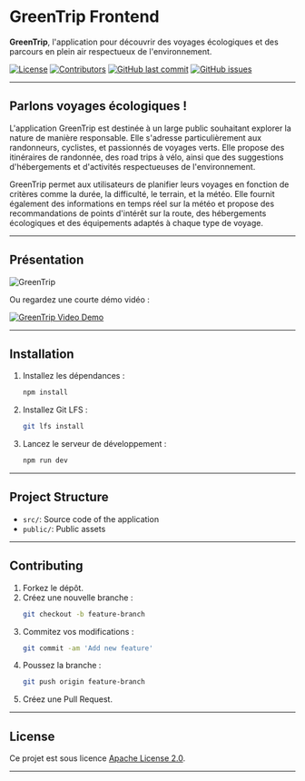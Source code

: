 # GreenTrip Frontend

**GreenTrip**, l'application pour découvrir des voyages écologiques et des parcours en plein air respectueux de l'environnement.

[![License](https://img.shields.io/badge/license-Apache%202.0-blue.svg)](LICENSE)  [![Contributors](https://img.shields.io/github/contributors/GreenTreep/Frontend)](https://github.com/GreenTreep/Frontend/graphs/contributors)  [![GitHub last commit](https://img.shields.io/github/last-commit/GreenTreep/Frontend/develop)](https://github.com/GreenTreep/Frontend/commits/main)  [![GitHub issues](https://img.shields.io/github/issues/GreenTreep/Frontend)](https://github.com/GreenTreep/Frontend/issues)  
 





---

## Parlons voyages écologiques !

L'application GreenTrip est destinée à un large public souhaitant explorer la nature de manière responsable. Elle s'adresse particulièrement aux randonneurs, cyclistes, et passionnés de voyages verts. Elle propose des itinéraires de randonnée, des road trips à vélo, ainsi que des suggestions d'hébergements et d'activités respectueuses de l'environnement.

GreenTrip permet aux utilisateurs de planifier leurs voyages en fonction de critères comme la durée, la difficulté, le terrain, et la météo. Elle fournit également des informations en temps réel sur la météo et propose des recommandations de points d'intérêt sur la route, des hébergements écologiques et des équipements adaptés à chaque type de voyage.



---

## Présentation

![GreenTrip](https://user-images.githubusercontent.com/123456789/greentrip-presentation.png)


Ou regardez une courte démo vidéo :

[![GreenTrip Video Demo](https://img.youtube.com/vi/VIDEO_ID/0.jpg)](https://www.youtube.com/watch?v=VIDEO_ID)

---

## Installation

1. Installez les dépendances :
    ```sh
    npm install
    ```

2. Installez Git LFS :
    ```sh
    git lfs install
    ```

3. Lancez le serveur de développement :
    ```sh
    npm run dev
    ```

---

## Project Structure

- `src/`: Source code of the application
- `public/`: Public assets

---

## Contributing

1. Forkez le dépôt.
2. Créez une nouvelle branche :
    ```sh
    git checkout -b feature-branch
    ```
3. Commitez vos modifications :
    ```sh
    git commit -am 'Add new feature'
    ```
4. Poussez la branche :
    ```sh
    git push origin feature-branch
    ```
5. Créez une Pull Request.

---

## License

Ce projet est sous licence [Apache License 2.0](LICENSE).

---
